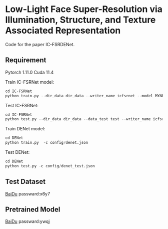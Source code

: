 # Low-Light Face Super-Resolution via Illumination, Structure, and Texture Associated Representation

Code for the paper IC-FSRDENet.

## Requirement
Pytorch 1.11.0 Cuda 11.4 

Train IC-FSRNet model:

```Python
cd IC-FSRNet
python train.py --dir_data dir_data --writer_name icfsrnet --model MYNET 
```
Test IC-FSRNet:
```Python
cd IC-FSRNet
python test.py --dir_data dir_data --data_test test --writer_name icfsrnet-test --model MYNET 
```

Train DENet model:
```Python
cd DENet
python train.py  -c config/denet.json
```
Test DENet:
```Python
cd DENet
python test.py -c config/denet_test.json
```
## Test Dataset
[BaiDu](https://pan.baidu.com/s/1D1LOou8CKrjy3v-vXPp59A) passward:x6y7 

## Pretrained Model
[BaiDu](https://pan.baidu.com/s/1Oe95lTX6xQ4NzaSG1ZOIeQ) passward:ywqj 
